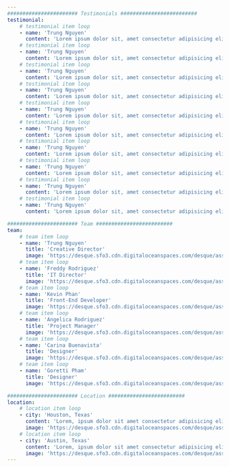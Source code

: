 ```yaml
---
####################### Testimonials #########################
testimonial:
    # testimonial item loop
    - name: 'Trung Nguyen'
      content: 'Lorem ipsum dolor sit, amet consectetur adipisicing elit. Quae unde quidem laboriosam atque cumque a, molestiae eum nostrum ipsum quam!'
    # testimonial item loop
    - name: 'Trung Nguyen'
      content: 'Lorem ipsum dolor sit, amet consectetur adipisicing elit. Quae unde quidem laboriosam atque cumque a, molestiae eum nostrum ipsum quam!'
    # testimonial item loop
    - name: 'Trung Nguyen'
      content: 'Lorem ipsum dolor sit, amet consectetur adipisicing elit. Quae unde quidem laboriosam atque cumque a, molestiae eum nostrum ipsum quam!'
    # testimonial item loop
    - name: 'Trung Nguyen'
      content: 'Lorem ipsum dolor sit, amet consectetur adipisicing elit. Quae unde quidem laboriosam atque cumque a, molestiae eum nostrum ipsum quam!'
    # testimonial item loop
    - name: 'Trung Nguyen'
      content: 'Lorem ipsum dolor sit, amet consectetur adipisicing elit. Quae unde quidem laboriosam atque cumque a, molestiae eum nostrum ipsum quam!'
    # testimonial item loop
    - name: 'Trung Nguyen'
      content: 'Lorem ipsum dolor sit, amet consectetur adipisicing elit. Quae unde quidem laboriosam atque cumque a, molestiae eum nostrum ipsum quam!'
    # testimonial item loop
    - name: 'Trung Nguyen'
      content: 'Lorem ipsum dolor sit, amet consectetur adipisicing elit. Quae unde quidem laboriosam atque cumque a, molestiae eum nostrum ipsum quam!'
    # testimonial item loop
    - name: 'Trung Nguyen'
      content: 'Lorem ipsum dolor sit, amet consectetur adipisicing elit. Quae unde quidem laboriosam atque cumque a, molestiae eum nostrum ipsum quam!'
    # testimonial item loop
    - name: 'Trung Nguyen'
      content: 'Lorem ipsum dolor sit, amet consectetur adipisicing elit. Quae unde quidem laboriosam atque cumque a, molestiae eum nostrum ipsum quam!'
    # testimonial item loop
    - name: 'Trung Nguyen'
      content: 'Lorem ipsum dolor sit, amet consectetur adipisicing elit. Quae unde quidem laboriosam atque cumque a, molestiae eum nostrum ipsum quam!'

####################### Team #########################
team:
    # team item loop
    - name: 'Trung Nguyen'
      title: 'Creative Director'
      image: 'https://desque.sfo3.cdn.digitaloceanspaces.com/desque/assets/images/collection-lg-03.jpg'
    # team item loop
    - name: 'Freddy Rodriguez'
      title: 'IT Director'
      image: 'https://desque.sfo3.cdn.digitaloceanspaces.com/desque/assets/images/collection-lg-03.jpg'
    # team item loop
    - name: 'Kevin Phan'
      title: 'Front-End Developer'
      image: 'https://desque.sfo3.cdn.digitaloceanspaces.com/desque/assets/images/collection-lg-03.jpg'
    # team item loop
    - name: 'Angelica Rodriguez'
      title: 'Project Manager'
      image: 'https://desque.sfo3.cdn.digitaloceanspaces.com/desque/assets/images/collection-lg-03.jpg'
    # team item loop
    - name: 'Carina Buenavista'
      title: 'Designer'
      image: 'https://desque.sfo3.cdn.digitaloceanspaces.com/desque/assets/images/collection-lg-03.jpg'
    # team item loop
    - name: 'Goretti Pham'
      title: 'Designer'
      image: 'https://desque.sfo3.cdn.digitaloceanspaces.com/desque/assets/images/collection-lg-03.jpg'

####################### Location #########################
location:
    # location item loop
    - city: 'Houston, Texas'
      content: 'Lorem, ipsum dolor sit amet consectetur adipisicing elit. Perspiciatis soluta beatae, doloremque ut distinctio quod temporibus repudiandae facilis corrupti officia dolorum quis error sed ipsam necessitatibus, illum, exercitationem magni enim?'
      image: 'https://desque.sfo3.cdn.digitaloceanspaces.com/desque/assets/images/collection-lg-03.jpg'
    # location item loop
    - city: 'Austin, Texas'
      content: 'Lorem, ipsum dolor sit amet consectetur adipisicing elit. Perspiciatis soluta beatae, doloremque ut distinctio quod temporibus repudiandae facilis corrupti officia dolorum quis error sed ipsam necessitatibus, illum, exercitationem magni enim?'
      image: 'https://desque.sfo3.cdn.digitaloceanspaces.com/desque/assets/images/collection-lg-03.jpg'
---
```

